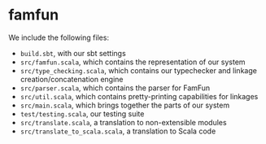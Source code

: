 # famfun

We include the following files:
- `build.sbt`, with our sbt settings
- `src/famfun.scala`, which contains the representation of our system
- `src/type_checking.scala`, which contains our typechecker and linkage creation/concatenation engine
- `src/parser.scala`, which contains the parser for FamFun
- `src/util.scala`, which contains pretty-printing capabilities for linkages
- `src/main.scala`, which brings together the parts of our system
- `test/testing.scala`, our testing suite
- `src/translate.scala`, a translation to non-extensible modules
- `src/translate_to_scala.scala`, a translation to Scala code
